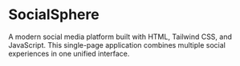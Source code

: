 # SocialSphere
A modern social media platform built with HTML, Tailwind CSS, and JavaScript. This single-page application combines multiple social experiences in one unified interface.
